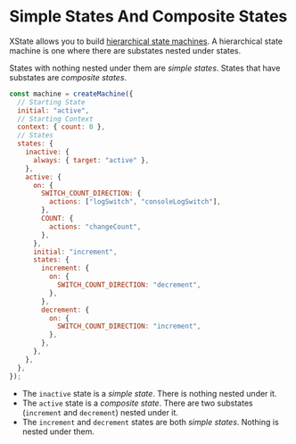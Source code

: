 # Simple States And Composite States

XState allows you to build [hierarchical state
machines](https://xstate.js.org/docs/guides/hierarchical.html). A hierarchical
state machine is one where there are substates nested under states.

States with nothing nested under them are _simple states_. States that have
substates are _composite states_.

```javascript
const machine = createMachine({
  // Starting State
  initial: "active",
  // Starting Context
  context: { count: 0 },
  // States
  states: {
    inactive: {
      always: { target: "active" },
    },
    active: {
      on: {
        SWITCH_COUNT_DIRECTION: {
          actions: ["logSwitch", "consoleLogSwitch"],
        },
        COUNT: {
          actions: "changeCount",
        },
      },
      initial: "increment",
      states: {
        increment: {
          on: {
            SWITCH_COUNT_DIRECTION: "decrement",
          },
        },
        decrement: {
          on: {
            SWITCH_COUNT_DIRECTION: "increment",
          },
        },
      },
    },
  },
});
```

- The `inactive` state is a _simple state_. There is nothing nested under it.
- The `active` state is a _composite state_. There are two substates
  (`increment` and `decrement`) nested under it.
- The `increment` and `decrement` states are both _simple states_. Nothing is
  nested under them.
